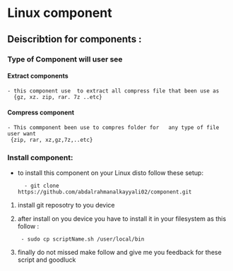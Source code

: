 # Linux component

## Deiscribtion for components :

### Type of Component will user see

#### Extract components

    - this component use  to extract all compress file that been use as
      {gz, xz. zip, rar. 7z ..etc}

#### Compress component

    - This commponent been use to compres folder for   any type of file user want
     {zip, rar, xz,gz,7z,..etc}

### Install component:

- to install this component on your Linux disto follow these setup:

        - git clone https://github.com/abdalrahmanalkayyali02/component.git

1.  install git reposotry to you device

2.  after install on you device you have to install
    it in your filesystem as this follow :

         - sudo cp scriptName.sh /user/local/bin

3.  finally do not missed make follow and give me you feedback for these script and goodluck

